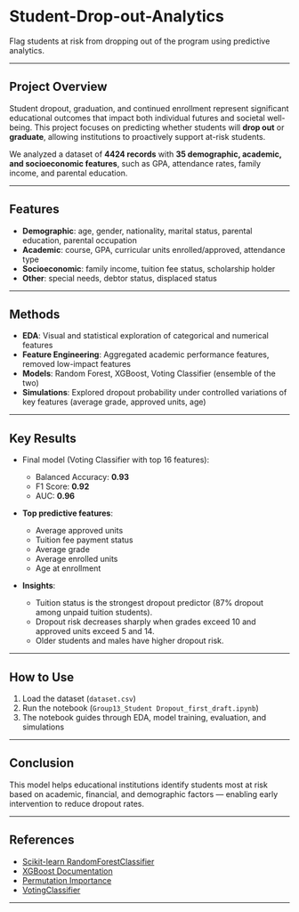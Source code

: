 # Student-Drop-out-Analytics

Flag students at risk from dropping out of the program using predictive analytics.

---

## Project Overview

Student dropout, graduation, and continued enrollment represent significant educational outcomes that impact both individual futures and societal well-being. This project focuses on predicting whether students will **drop out** or **graduate**, allowing institutions to proactively support at-risk students.

We analyzed a dataset of **4424 records** with **35 demographic, academic, and socioeconomic features**, such as GPA, attendance rates, family income, and parental education.

---

## Features

- **Demographic**: age, gender, nationality, marital status, parental education, parental occupation  
- **Academic**: course, GPA, curricular units enrolled/approved, attendance type  
- **Socioeconomic**: family income, tuition fee status, scholarship holder  
- **Other**: special needs, debtor status, displaced status  

---

## Methods

- **EDA**: Visual and statistical exploration of categorical and numerical features  
- **Feature Engineering**: Aggregated academic performance features, removed low-impact features  
- **Models**: Random Forest, XGBoost, Voting Classifier (ensemble of the two)  
- **Simulations**: Explored dropout probability under controlled variations of key features (average grade, approved units, age)  

---

## Key Results

- Final model (Voting Classifier with top 16 features):  
  - Balanced Accuracy: **0.93**  
  - F1 Score: **0.92**  
  - AUC: **0.96**

- **Top predictive features**:  
  - Average approved units  
  - Tuition fee payment status  
  - Average grade  
  - Average enrolled units  
  - Age at enrollment  

- **Insights**:  
  - Tuition status is the strongest dropout predictor (87% dropout among unpaid tuition students).  
  - Dropout risk decreases sharply when grades exceed 10 and approved units exceed 5 and 14.  
  - Older students and males have higher dropout risk.  

---

## How to Use

1. Load the dataset (`dataset.csv`)  
2. Run the notebook (`Group13_Student Dropout_first_draft.ipynb`)  
3. The notebook guides through EDA, model training, evaluation, and simulations  

---

## Conclusion

This model helps educational institutions identify students most at risk based on academic, financial, and demographic factors — enabling early intervention to reduce dropout rates.  

---

## References

- [Scikit-learn RandomForestClassifier](https://scikit-learn.org/stable/modules/generated/sklearn.ensemble.RandomForestClassifier.html)  
- [XGBoost Documentation](https://xgboost.readthedocs.io/en/latest/python/python_api.html)  
- [Permutation Importance](https://scikit-learn.org/stable/modules/permutation_importance.html)  
- [VotingClassifier](https://scikit-learn.org/stable/modules/generated/sklearn.ensemble.VotingClassifier.html)

---

